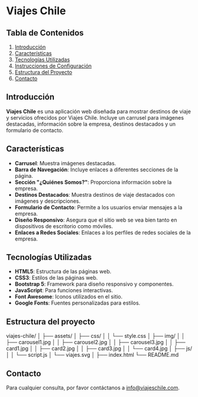 # Viajes Chile

## Tabla de Contenidos
1. [Introducción](#introducción)
2. [Características](#características)
3. [Tecnologías Utilizadas](#tecnologías-utilizadas)
4. [Instrucciones de Configuración](#instrucciones-de-configuración)
5. [Estructura del Proyecto](#estructura-del-proyecto)
6. [Contacto](#contacto)

## Introducción
**Viajes Chile** es una aplicación web diseñada para mostrar destinos de viaje y servicios ofrecidos por Viajes Chile. Incluye un carrusel para imágenes destacadas, información sobre la empresa, destinos destacados y un formulario de contacto.

## Características
- **Carrusel**: Muestra imágenes destacadas.
- **Barra de Navegación**: Incluye enlaces a diferentes secciones de la página.
- **Sección "¿Quiénes Somos?"**: Proporciona información sobre la empresa.
- **Destinos Destacados**: Muestra destinos de viaje destacados con imágenes y descripciones.
- **Formulario de Contacto**: Permite a los usuarios enviar mensajes a la empresa.
- **Diseño Responsivo**: Asegura que el sitio web se vea bien tanto en dispositivos de escritorio como móviles.
- **Enlaces a Redes Sociales**: Enlaces a los perfiles de redes sociales de la empresa.

## Tecnologías Utilizadas
- **HTML5**: Estructura de las páginas web.
- **CSS3**: Estilos de las páginas web.
- **Bootstrap 5**: Framework para diseño responsivo y componentes.
- **JavaScript**: Para funciones interactivas.
- **Font Awesome**: Iconos utilizados en el sitio.
- **Google Fonts**: Fuentes personalizadas para estilos.

## Estructura del proyecto
viajes-chile/
│
├── assets/
│   ├── css/
│   │   └── style.css
│   ├── img/
│   │   ├── carousel1.jpg
│   │   ├── carousel2.jpg
│   │   ├── carousel3.jpg
│   │   ├── card1.jpg
│   │   ├── card2.jpg
│   │   ├── card3.jpg
│   │   └── card4.jpg
│   ├── js/
│   │   └── script.js
│   └── viajes.svg
│
├── index.html
└── README.md

## Contacto
Para cualquier consulta, por favor contáctanos a info@viajeschile.com.